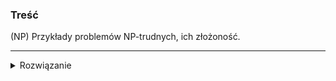 ### Treść
(NP)
Przykłady problemów NP-trudnych, ich złożoność.

------
<details><summary>Rozwiązanie</summary>
<p>

